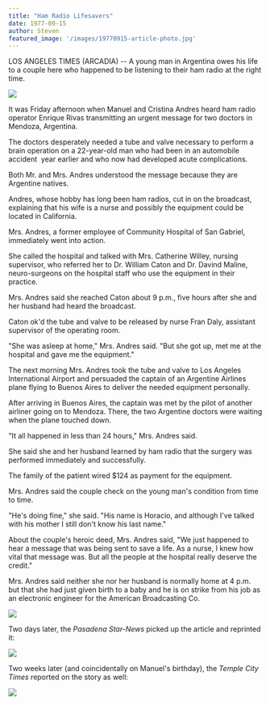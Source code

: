 ```yaml
---
title: "Ham Radio Lifesavers"
date: 1977-09-15
author: Steven
featured_image: '/images/19770915-article-photo.jpg'
---
```


LOS ANGELES TIMES (ARCADIA) -- A young man in Argentina owes his life to a couple here who happened to be listening to their ham radio at the right time.

![](/images/19770915-article-photo.jpg)

It was Friday afternoon when Manuel and Cristina Andres heard ham radio operator Enrique Rivas transmitting an urgent message for two doctors in Mendoza, Argentina.

The doctors desperately needed a tube and valve necessary to perform a brain operation on a 22-year-old man who had been in an automobile accident  year earlier and who now had developed acute complications.

Both Mr. and Mrs. Andres understood the message because they are Argentine natives.

Andres, whose hobby has long been ham radios, cut in on the broadcast, explaining that his wife is a nurse and possibly the equipment could be located in California.

Mrs. Andres, a former employee of Community Hospital of San Gabriel, immediately went into action.

She called the hospital and talked with Mrs. Catherine Willey, nursing supervisor, who referred her to Dr. William Caton and Dr. Davind Maline, neuro-surgeons on the hospital staff who use the equipment in their practice.

Mrs. Andres said she reached Caton about 9 p.m., five hours after she and her husband had heard the broadcast.

Caton ok'd the tube and valve to be released by nurse Fran Daly, assistant supervisor of the operating room.

"She was asleep at home," Mrs. Andres said. "But she got up, met me at the hospital and gave me the equipment."

The next morning Mrs. Andres took the tube and valve to Los Angeles International Airport and persuaded the captain of an Argentine Airlines plane flying to Buenos Aires to deliver the needed equipment personally.

After arriving in Buenos Aires, the captain was met by the pilot of another airliner going on to Mendoza. There, the two Argentine doctors were waiting when the plane touched down.

"It all happened in less than 24 hours," Mrs. Andres said.

She said she and her husband learned by ham radio that the surgery was performed immediately and successfully.

The family of the patient wired $124 as payment for the equipment.

Mrs. Andres said the couple check on the young man's condition from time to time.

"He's doing fine," she said. "His name is Horacio, and although I've talked with his mother I still don't know his last name."

About the couple's heroic deed, Mrs. Andres said, "We just happened to hear a message that was being sent to save a life. As a nurse, I knew how vital that message was. But all the people at the hospital really deserve the credit."

Mrs. Andres said neither she nor her husband is normally home at 4 p.m. but that she had just given birth to a baby and he is on strike from his job as an electronic engineer for the American Broadcasting Co.

![](/images/19770915-article.jpg)

Two days later, the _Pasadena Star-News_ picked up the article and reprinted it:

![](/images/19770918-starnews.jpg)

Two weeks later (and coincidentally on Manuel's birthday), the _Temple City Times_ reported on the story as well:

![](/images/19770925-templecitytimes.jpg)

